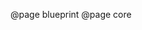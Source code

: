 <!--
This file enumerates the exact order of root pages in the left sidebar.
-->

@page blueprint
@page core
